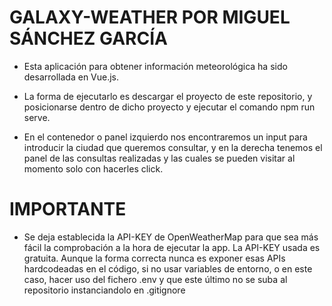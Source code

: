 # GALAXY-WEATHER POR MIGUEL SÁNCHEZ GARCÍA

- Esta aplicación para obtener información meteorológica ha sido desarrollada en Vue.js.

- La forma de ejecutarlo es descargar el proyecto de este repositorio, y posicionarse dentro de
    dicho proyecto y ejecutar el comando npm run serve.

- En el contenedor o panel izquierdo nos encontraremos un input para introducir la ciudad que queremos consultar, y en la derecha tenemos el panel de las consultas realizadas y las cuales se pueden visitar al momento solo con hacerles click.

# IMPORTANTE
- Se deja establecida la API-KEY de OpenWeatherMap para que sea más fácil la comprobación a
    la hora de ejecutar la app. La API-KEY usada es gratuita.
    Aunque la forma correcta nunca es exponer esas APIs hardcodeadas en el código, si no usar variables de entorno, o en este caso, hacer uso del fichero .env y que este último no se suba al repositorio instanciandolo en .gitignore